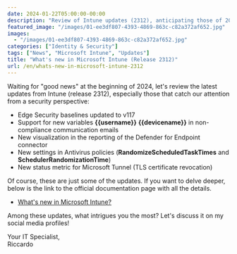 ```yaml
---
date: 2024-01-22T05:00:00-00:00
description: "Review of Intune updates (2312), anticipating those of 2024."
featured_image: "/images/01-ee3df807-4393-4869-863c-c82a372af652.jpg"
images:
  - "/images/01-ee3df807-4393-4869-863c-c82a372af652.jpg"
categories: ["Identity & Security"]
tags: ["News", "Microsoft Intune", "Updates"]
title: "What's new in Microsoft Intune (Release 2312)"
url: /en/whats-new-in-microsoft-intune-2312
---
```


Waiting for "good news" at the beginning of 2024, let's review the latest updates from Intune (release 2312), especially those that catch our attention from a security perspective:

- Edge Security baselines updated to v117
- Support for new variables **{{username}}** **{{devicename}}** in non-compliance communication emails
- New visualization in the reporting of the Defender for Endpoint connector
- New settings in Antivirus policies (**RandomizeScheduledTaskTimes** and **SchedulerRandomizationTime**)
- New status metric for Microsoft Tunnel (TLS certificate revocation)

Of course, these are just some of the updates. If you want to delve deeper, below is the link to the official documentation page with all the details.
- [What's new in Microsoft Intune?](https://learn.microsoft.com/en-us/mem/intune/fundamentals/whats-new#week-of-december-13-2023-service-release-2312) 

Among these updates, what intrigues you the most? Let's discuss it on my social media profiles!

Your IT Specialist,  
Riccardo
